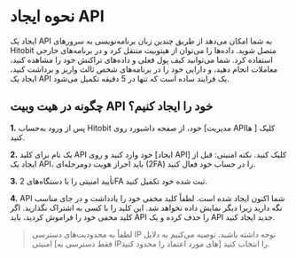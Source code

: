 # نحوه ایجاد API

ایجاد یک API به شما امکان می‌دهد از طریق چندین زبان برنامه‌نویسی به سرورهای Hitobit متصل شوید. داده‌ها را می‌توان از هیتوبیت منتقل  کرد و در برنامه‌های خارجی استفاده کرد. شما می‌توانید کیف پول فعلی و داده‌های تراکنش خود را مشاهده کنید، معاملات انجام دهید، و دارایی خود را در برنامه‌های شخص ثالث واریز و برداشت کنید، ایجاد یک API یک فرایند ساده است که تنها در 5 دقیقه تکمیل می‌شود.

## چگونه در هیت وبیت API خود را ایجاد کنیم؟

**1.**	پس از ورود به‌حساب Hitobit خود، از صفحه داشبورد روی [مدیریت APIها ] کلیک کنید.

**2.**	یک نام برای کلید API خود وارد کنید و روی [ایجاد API] کلیک کنید.
نکته امنیتی: قبل از ایجاد یک API، باید احراز هویت دومرحله‌ای (2FA) را در حساب خود فعال کنید.

**3.**	تأیید امنیتی را با دستگاه‌های 2FA ثبت شده خود تکمیل کنید.

**4.**	API شما اکنون ایجاد شده است. لطفاً کلید مخفی خود را یادداشت و در جای مناسب نگه دارید زیرا دیگر نمایش  داده نخواهد شد. این کلید را با کسی به اشتراک نگذارید. اگر کلید مخفی خود را فراموش کردید، باید API را حذف کرده و یک API جدید ایجاد کنید.

> لطفاً به محدودیت‌های دسترسی IP توجه داشته باشید. توصیه می‌کنیم به دلایل امنیتی [فقط دسترسی به IPهای مورد اعتماد را محدود کنید] را انتخاب کنید.


